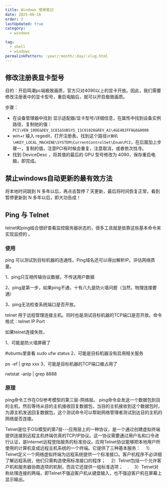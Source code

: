 ```yaml
---
title: Windows 使用笔记
date: 2025-06-16
order: 2
lastUpdated: true
category:
  - windows

tag:
  - shell
  - windows
permalinkPattern: :year/:month/:day/:slug.html
---
```


## 修改注册表显卡型号
目的：开启鸣潮pc端极致画质，官方只对4090以上的显卡开放。因此，我们需要修改注册表中的显卡型号，重启电脑后，就可以开启极致画质。

步骤：
- 在设备管理器中找到 显示适配器/显卡型号/详细信息，在属性中找到设备实例路径，复制他的值：`PCI\VEN_10DE&DEV_1C81&SUBSYS_11C01028&REV_A1\4&E482FF8&0&0008`
- win+r 输入 regedit，打开注册表。找到这个路径`计算机\HKEY_LOCAL_MACHINE\SYSTEM\CurrentControlSet\Enum\PCI`，在后面加上步骤一，复制的值，注意PCI有时候会重复，注意取消，或者依次找寻。
- 找到 DeviceDesc ，将其值的最后的 GPU 型号修改为 4090，保存重启电脑，即完成。

## 禁止windows自动更新的最有效方法
将本地时间跳到 N 多年以后，再点击暂停 7 天更新，最后将时间恢复正常，看到暂停更新到 N 多年以后，即大功告成！


## Ping 与 Telnet

telnet和ping结合很好查看监控服务器状态的，很多工具就是依靠这些基本命令来实现监控的 。
### 使用
ping 可以测试到目标机器的连通性。Ping域名还可以得出解析IP。评估网络质量。

1、ping只互相传输协议数据，不传送用户数据

2、ping是第一步，如果ping不通，十有八九是防火墙问题（当然，物理连接要通）

3、ping无法检查系统端口是否开放。

telnet 用于远程管理连接主机。同时也是测试目标机器的TCP端口是否开放。命令格式：telnet IP Port

如果telnet连接失败，

1、可能是防火墙屏蔽了

#ubuntu里查看
sudo ufw status
2、可能是目标机器没有启用相关服务

ps -ef | grep xxx
3、可能是目标机器的TCP端口被占用了

netstat -anlp | grep 8888

### 原理
ping命令工作在OSI参考模型的第三层-网络层。
ping命令会发送一个数据包到目的主机，然后等待从目的主机接收回复数据包，当目的主机接收到这个数据包时，为源主机发送回复数据包，这个测试命令可以帮助网络管理者测试到达目的主机的网络是否连接。

Telnet是位于OSI模型的第7层---应用层上的一种协议，是一个通过创建虚拟终端提供连接到远程主机终端仿真的TCP/IP协议。这一协议需要通过用户名和口令进行认证，是Internet远程登陆服务的标准协议。应用Telnet协议能够把本地用户所使用的计算机变成远程主机系统的一个终端。它提供了三种基本服务：　
1）Telnet定义一个网络虚拟终端为远程系统提供一个标准接口。客户机程序不必详细了解远程系统，他们只需构造使用标准接口的程序；　
2）Telnet包括一个允许客户机和服务器协商选项的机制，而且它还提供一组标准选项；　.　
3）Telnet对称处理连接的两端，即Telnet不强迫客户机从键盘输入，也不强迫客户机在屏幕上显示输出。
